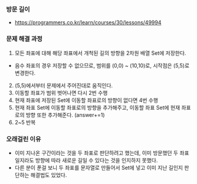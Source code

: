### 방문 길이 
- https://programmers.co.kr/learn/courses/30/lessons/49994

### 문제 해결 과정
1. 모든 좌표에 대해 해당 좌표에서 개척된 길의 방향을 2차원 배열 Set에 저장한다. 
- 음수 좌표의 경우 저장할 수 없으므로, 범위를 (0,0) ~ (10,10)로, 시작점은 (5,5)로 변경한다.  
2. (5,5)에서부터 문제에서 주어진대로 움직인다. 
3. 이동할 좌표가 범위 벗어나면 다시 2번 수행
4. 현재 좌표에 저장된 Set에 이동할 좌표로의 방향이 없다면 4번 수행
5. 현재 좌표 Set에 이동할 좌표로의 방향을 추가해주고, 이동할 좌표 Set에 현재 좌표로의 방향 또한 추가해준다. (answer+=1)
6. 2~5 반복

### 오래걸린 이유
- 이미 지나온 구간이라는 것을 두 좌표로 판단하려고 했는데, 이미 방문했던 두 좌표일지라도 방향에 따라 새로운 길일 수 있다는 것을 인지하지 못했다. 
- 다른 분이 푼걸 보니 두 좌표를 문자열로 만들어서 Set에 넣고 이미 지난 길인지 판단하는 해결법도 있었다.  
